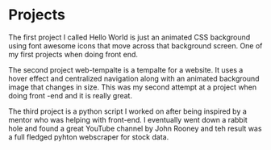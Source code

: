 # Projects


The first project I called Hello World is just an animated CSS background using font awesome icons that move across that background screen. One of my first projects when doing front end. 

The second project web-tempalte is a tempalte for a website. It uses a hover effect and centralized navigation along with an animated background image that changes in size. This was my second 
attempt at a project when doing front -end and it is really great.

The third project is a python script I worked on after being inspired by a mentor who was helping with front-end. I eventually went down a rabbit hole and found a great YouTube channel by John Rooney
and teh result was a full fledged pyhton webscraper for stock data. 
